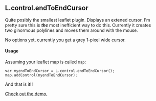 L.control.endToEndCursor
-----------------------

Quite posibly the smallest leaflet plugin. Displays an extened cursor.
I'm pretty sure this is **_the_** most inefficient way to do this. Currently it creates 
two ginormous polylines and moves them around with the mouse.

No options yet, currently you get a grey 1-pixel wide cursor.

#### Usage

Assuming your leaflet map is called ```map```:

```
var myendToEndCursor = L.control.endToEndCursor();
map.addControl(myendToEndCursor);
```

And that is it!!

[Check out the demo.](http://rhysallister.github.io/endtoend/end2end.html)

